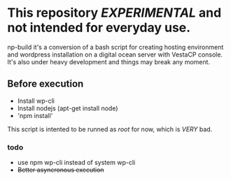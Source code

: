 # This repository *EXPERIMENTAL* and not intended for everyday use.

np-build it's a conversion of a bash script for creating hosting environment and wordpress installation on a digital ocean server with VestaCP console.
It's also under heavy development and things may break any moment.

## Before execution

- Install wp-cli
- Install nodejs (apt-get install node)
- 'npm install'

This script is intented to be runned as _root_ for now, which is *VERY* bad.  

### todo

- use npm wp-cli instead of system wp-cli
- ~~Better asyncronous execution~~
